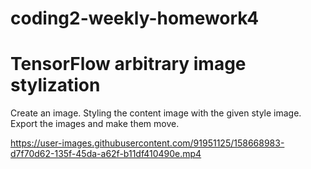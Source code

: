 # coding2-weekly-homework4
# TensorFlow arbitrary image stylization
Create an image.
Styling the content image with the given style image.
Export the images and make them move.


https://user-images.githubusercontent.com/91951125/158668983-d7f70d62-135f-45da-a62f-b11df410490e.mp4

